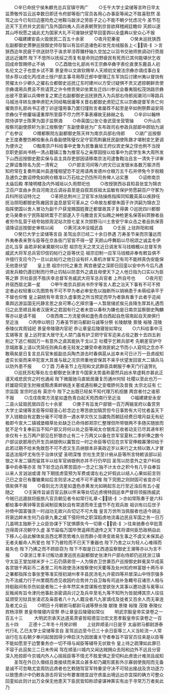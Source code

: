<!-- { "loadSidebar": true } -->
　　○辛巳命抚宁侯朱麒充总兵官镇守两广
　　○壬午大学士梁储等言昨日早太监萧敬传旨云巡幸数日即还令府部等衙门官员各用心办事臣等闻之不胜喜慰然  圣驾之出今已旬日边塞险危之地鞍马跋涉之劳臣子之心不能不朝夕忧虑况今  圣节在迩天下王府并文武衙门及外国四夷人员进表朝贺到京皆欲拜稽阙廷瞻仰  天颜以遂其山呼祝愿之诚此尤为国家大礼不可废缺伏望早回銮舆以全盛典以安众心不报
　　○福建建安县火毁居民二百五十余家
　　○夜月犯秦星
　　○癸未巡抚狭西左副都御史萧翀巡按御史师存智以有旨织造诸色彩妆兖龙绒服各上＜锍-釒＞言狭西迩年民疲于供送财尽于诛求旱涝荐臻杼轴久空加之以羽书交驰师旅调动行赍居送远近骚然  陛下不思所以抚绥之而复有是命则边野疲民有死而已其何能堪伏乞收回成命暂赐停止不纳
　　○乙酉致仕礼部尚书王宗彝卒彝字表伦直隶东鹿县人初名伦文之子也尝乡试不第  景皇帝以文故钦赐举人天顺初文被法宗彝亦谪戍事白复领乡荐以成化丙戌进士授户部主事寻用荐迁郎中督理辽东军饷后讨建州夷以督饷有劳擢太仆少卿久之擢右佥都御史巡抚辽东时建州以方受讨疑惧不贡又遮掠朝鲜贡使宗彝谓用兵费且不赀请贳之许令修贡癸卯坐累左迁四川参议会番夷毁松茂饷路宗彝出彼不意窘以兵俾修复之累迁右副都御史巡抚狭西入为兵部右侍郎阅潮河川等路兵马城池寻转左庚申虏犯大同经略居庸等关晋右都御史虏犯辽东以宗彝提督军务亡何擢南京礼部尚书正德丁卯逆瑾用事乃罢归瑾败言者屡荐不起至是卒如例祭葬谥安简宗彝仪干修癯端谨重厚所至靡不尽力然不事表襮故无赫赫之名
　　○辛卯以翰林院侍讲学士陈霁为国子监祭酒
　　○命英国公张仑奋武营坐营管操
　　○升山东按察司副使原轩为浙江按察使广东副使章拯为广东布政司右参政兵部郎中顾珀为湖广右参议
　　○赠都察院左副都御史陈天祥为南京兵部右侍郎
　　○湖广巡按御史王度奏整饬郴桂衡永兵备副使陈璧仅足守官而荆襄抚民副使陈鼐才堪制变乞更调为便许之
　　○黜南京户科给事中史鲁为民鲁襄垣王府仪宾史保之侄也例不当授京职吏部尚书杨一清占籍镇江鲁为推官与之亲厚因授以给事中为武学生朱大周所发下山西巡按御史勘实保与县主具存吏部因请移南京法司逮鲁鞫治且言一清失于详审之罪诏鲁除名为民一清宥之
　　○户部言河间等六府灾已议发银米各数万赈济而知府常在复奏所属州县道殣相望恐不足用请再发德州仓粮万五千石并停免今岁税粮及逋负之数诏停免如例仓粮准以万石给之仍饬所司务俾人沾实惠
　　○诏修南京  太庙后殿  孝陵明楼及内外城垣以久雨颓圯也
　　○改授狭西谷县知县张宜为锦衣卫百户宜由乡贡自河南沈丘调谷县至是自叙其叔祖太监敏有保护劳愿嗣百户守冢为兵科所驳诏特允之
　　○革把总荆州三卫官军水陆操练指挥同知戴英英以疾辞任抚治郧阳都御史陈雍因言盗息是官可革从之
○命故左都督朱国子许洪嗣为锦衣卫指挥使国以舍人冒功为副千户获宠赐国姓骤迁都督故其子复得袭
○巡抚四川都御史马昊奏长宁民陈聪转鬻于芒部遂入于乌撒诡言天仙赐之神枪更名保答紏羿獠者岳者穷作乱营于结夸始掠周泥站次掠七星关次掠野马川土舍安宁率众击之者岳执保答请降诏巡按御史审核以闻
　　○黄河决冲没城武县
　　○壬辰  上驻跸阳和城
　　○癸巳大学士梁储等言自  圣驾出京已经二十余日恭遇  万寿圣节亲而宗藩远而外夷奉表来贺与臣等在京各衙门官皆不得一望  天颜山呼舞蹈以尽祝颂之诚孟冬伊迩礼当享  庙若非躬亲奠献何以慰  祖宗在天之灵又近日调发军马钱粮概以总督军务威武大将军总兵官印信钧帖行之臣等伏见  祖宗旧制一应军马钱粮非奉有敕旨俱不许擅行支应今乃一旦以此帖行之他日设有奸人乘机诈冒军卫有司不能辨真伪安能保无他患伏望
　　皇上思  祖宗付托之重念  两宫悬望之深即日回銮以安中外今后凡遇调发兵粮仍遵旧制而行停止钧帖以防意外之虞且毋使天下之人他日指为口实以为臣等之罪  宗社臣民不胜庆幸总督军务威武大将军总兵官者  上所自号也
　　○夜月犯井宿西扇北第一星
　　○甲午南京兵部尚书乔宇等言人君之治天下事有不可不预定者必权轻重以先图势有不可不早为者必审安危以独断所以销祸患于未萌绍承平于不替也仰惟  皇上嗣统有年青宫久虚事势之所当预定而早为者孰有重于此者乎迩闻乘舆远游监国无托静言思之良可寒心乞择宗藩一人暂居储贰俟元良降生厚其礼遇而归之此至顺且易者汉唐宋之君固有行之者未尝以春秋为嫌也是日南京监察御史陶麟等亦以是请不报
　　○夜西南二方流星俱如盏色青白西起自危宿南起自天庾俱行至近浊
　　○丙申以明日  万寿圣节驸马都尉马诚等分祭  长陵献陵  景陵  裕陵  茂陵  泰陵仪宾周钺祀  景皇帝陵寝内官祀  恭让章皇后陵寝皆如常仪
　　○六科给事中汪玄锡等言  皇上远狩宣大居守无人禁门虽有护卫把守官军迩来占役之数十去四五剥削之下逃亡相因万一有意外之虞其能执干戈以卫  社稷乎乞敕兵部考  先朝差官护守京城故事上请以凭简任则典兵者无轻发之嫌受命者效匪躬之节而小人窥伺之念亦不敢萌矣是日复言总兵官朱振副总兵陶杰游击时春俱扈从巡幸未可日计万一丑虏觇知虚实长驱而来卒犯宣大其谁与敌之况京师重地安保其不来乎伏望发回宣大二镇兵马以防外患不报
　　○丁酉  万寿圣节上在阳和文武群臣具朝服于奉天门行遥贺礼
　　○巡抚苏松等处左佥都御史张津言今国家太势虽称晏然兵凶水旱虚耗亦甚此正谨天戒悲民穷之时也通闻  陛下微服驰马直抵居庸复历通州何轻  社稷以至此也万一奸雄窥伺变生肘掖或黠虏乘衅祸连关塞或遇衔橛之变噬脐何及昔我  太宗北征有  仁宗监国  宣宗时巡有  英宗今  陛下之出既已轻矣不知代理万机视膳  两宫者付之谁邪不报
　　○戊戌夜南方流星如盏色青白起天苑西南行至近浊
　　○福建建安永安二县火延毁民居四百七十余家
　　○庚子有旨发户部银一百万两输宣府以备赏劳大学士梁储等言臣等仰窥圣心轸念边士寒苦欲加犒赏但今日事势有大可忧者盖天下岁入钱粮自有定数分毫不可增添一遇水旱灾伤又当蠲免而朝廷经费日增月益无有纪极即今宣大二镇城堡粮草处处缺乏已命侍郎郑宗仁整理但所带银两不多随买随放而犹不足今复奉前旨不知户部又将何以处之臣等闻太仓银库正收者动支已尽其递年积余仅有十五万两户部见在折银亦止有二十万两又以备在京军官夏秋二季折俸之数今户部议欲那用仍开生员纳银例以冀暂应一时之命臣等切见在京军官俸粮寡薄仰给于此若过期不给未免致怨不可不虑又生员纳银本非美政近岁以来行之太频以致人才冒滥选法阻坏尤有伤于治体伏望  圣明深惟  宗社生灵至计俯从臣等所言特敕该部以前银之半发二镇而留其半以给军官纳银例亦并不行仍早回  圣驾以防意外之变户科给事中俞泰等亦言  陛下轸念边兵寒苦固亦一念之仁独不计太仓之积今有几乎自奉旨以来人言汹汹或谓  陛下期拔虏营预为军费或谓左右之奸假此以结人心果如前言则己巳之变已有覆辙果如后言则坚冰之戒不可不谨惟  陛下究图之则财固可省变亦可弭矣俱不报
　　○昏刻北方流星如盏色赤黄发光如碗起东北行至近浊后有五小星随之
　　○壬寅传旨谕百官云朕以怀来等处切近虏境特因巡幸严督将领振扬威武今贼已远遁朕将振旅凡官员朝见者令如常行礼章＜锍-釒＞亦如常陈奏于是六科都给事中黄钟等言臣闻制驭夷狄自有常道而帝王盛节不在观兵故  祖训有曰后世子孙倚中国富强贪一时战功无故兴兵切记不可大哉  皇言万世所当佩服者也适今胡运将衰边衅未生何乃自亵九重之威下侵将帅之职深蹈虏地流毒边民且军国之务一日万几虽明主独断于上众臣协谋于下犹惧隳失今一切章＜锍-釒＞往来驰奏仓卒批答岂得周详况朝守久虚  圣节屇临万国毕贺遥拜而退传之天下其将谓何臣恐政柄自此下移人心自此解体矣且西北寒苦势难久驻而群小胥谗变故易生事之不虞又未保其必无者夫躯命人所爱也  陛下乃冒险而不已天下重器也  陛下乃舍之以为轻人心难得而易失也  陛下乃拂之而不顾臣窃为  陛下不取是日江西道监察御史王潮等亦以为言不报
　　○录浙江孝丰讨叛功直隶巡抚右副都御史张津升户部右侍郎仍巡抚浙江镇守太监王堂加禄米岁十二石仍荫弟侄一人为锦衣卫世袭百户巡按御史鲜冕吴华成英各赏银千两彩币二表里二司布政使汤沐按察使何天衢等及处州知府林富银十两币半之署都指挥佥事张奎等准实授初湖州孝丰县民汤毛九许密四等并居深山中恃宗强多为不法威力行于州里既而虑见收因约合势并力自卫每有司追补急輙号召诸宗人相与持梃敌间有杀伤如是者殆二十余年然实未尝谋叛也堂欲张大其事以邀功遂与冕等以反叛闻有旨令津托他事赴浙密调兵讨之及兵卒至毛九等不知所为皆就缚其宗人往往延颈受刃狱具坐凌迟及枭首者八十九人籍没者凡九家谪戍及徙者又百余人而无辜连及者尤众云
　　○明日十月朝驸马都尉马诚等祭长陵  献陵  景陵  裕陵  茂陵  泰陵仪宾杨淳祭  景皇帝陵寝内官祭  恭让章皇后陵寝如常仪
　　明武宗毅皇帝实录卷之一百五十三
　　
大明武宗承天达道英肃睿哲昭德显功宏文思孝毅皇帝实录卷之一百五十四
　　正德十二年冬十月癸卯朔
　　上驻跸顺圣川日是亨  太庙驸马都尉游泰代行礼  乙巳太学士梁储等言自  圣驾巡边至今已三十余日臣等三人义当轮流一人常诣行在左右朝夕奉问起居因得少伸启沃为因居庸关守者奉旨不容官员往来是以臣等不能如愿至于边警重务亦一切不得与闻臣等辅导无状致令  皇上待之疏薄如此罪已不容于此逭矣三二日未传闻  驾在顺圣川城内又闻达贼拥众去阳和边外不远且分营深入抢掠即今京城内外人心摇摇臣等不情尤不胜爱惧之至切料此虏诡计难测且觇知
　　圣驾在外日久僣结丑类接续而来其众甚多却乃藏形匿影外示寡弱使我阳而无备是诚不可忽略尤宜周防远虏者也乞敕随驾官军特重坚守决不可轻出接战及贪功逐力以致堕虏计中仍敕各游击将官分布要害随宜战守虏虽出境远出亦宜探的确方可整众回銮如此则计出万全保无他患天下臣民皆知称颂睿谋神筭实有出于寻常万万者矣此乃
